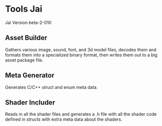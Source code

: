 # Tools Jai
Jai Version beta-2-010

## Asset Builder
Gathers various image, sound, font, and 3d model files, decodes them and formats them into a specialized binary format, then writes them out to a big asset package file.

## Meta Generator
Generates C/C++ struct and enum meta data.

## Shader Includer
Reads in all the shader files and generates a .h file with all the shader code defined in structs with extra meta data about the shaders.